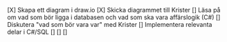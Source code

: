 [X] Skapa ett diagram i draw.io
[X] Skicka diagrammet till Krister
[] Läsa på om vad som bör ligga i databasen och vad som ska vara affärslogik (C#)
[] Diskutera "vad som bör vara var" med Krister
[] Implementera relevanta delar i C#/SQL
[] 
[]
[]

